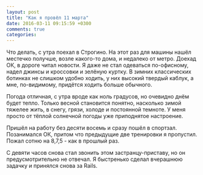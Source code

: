```yaml
---
layout: post
title: "Как я провёл 11 марта"
date: 2016-03-11 09:15:59 +0300
comments: true
categories: 
---
```

Что делать, с утра поехал в Строгино. На этот раз для машины нашёл местечко получше, возле какого-то дома, и недалеко от метро. Доехад ОК, в дороге читал новости. Я даже не стал одеваться по-офисному, надел джинсы и кроссовки и зелёную куртку. В зимних классических ботинках не слишком удобно ходить, у них высокий твердый каблук, а мне, по-видимому, придётся ходить больше обычного.  

Погода отличная, с утра вроде как ноль градусов, но очевидно днём будет тепло. Только весной становится понятно, насколько зимой тяжелее жить, в снегу, грязи, холоде и постоянной темноте. У меня просто от тёплой солнечной погоды уже приподнятое настроение.

Пришёл на работу без десяти восемь и сразу пошёл в спортзал. Позанимался ОК, притом что предыдущие две тренировки я пропустил. Пожал сотню на 8,7,5 - как в прошлый раз.

С девяти часов снова стал звонить этом застранцу-приставу, но он предусмотрительно не отвечал. Я быстренько сделал вчерашнюю задачку и принялся снова за Rails.